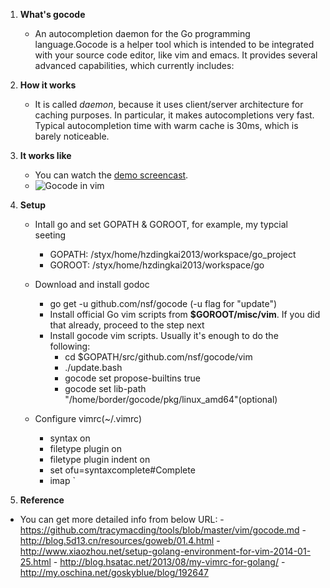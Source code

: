 1. **What's gocode**
    - An autocompletion daemon for the Go programming language.Gocode is a helper tool which is intended to be integrated with your source code editor, like vim and emacs. It provides several advanced capabilities, which currently includes:

2. **How it works**
    - It is called *daemon*, because it uses client/server architecture for caching purposes. In particular, it makes autocompletions very fast. Typical autocompletion time with warm cache is 30ms, which is barely noticeable.

3. **It works like**
    - You can watch the [demo screencast](http://nosmileface.ru/images/gocode-demo.swf).
    - ![Gocode in vim](http://nosmileface.ru/images/gocode-screenshot.png)

4. **Setup**
    - Intall go and set GOPATH & GOROOT, for example, my typcial seeting
        - GOPATH: /styx/home/hzdingkai2013/workspace/go_project
        - GOROOT: /styx/home/hzdingkai2013/workspace/go

    - Download and install godoc
        - go get -u github.com/nsf/gocode (-u flag for "update")
        - Install official Go vim scripts from **$GOROOT/misc/vim**. If you did that already, proceed to the step next
        - Install gocode vim scripts. Usually it's enough to do the following:
            - cd $GOPATH/src/github.com/nsf/gocode/vim
            - ./update.bash
            - gocode set propose-builtins true
            - gocode set lib-path "/home/border/gocode/pkg/linux_amd64"(optional)
    - Configure vimrc(~/.vimrc)
        - syntax on 
        - filetype plugin on
        - filetype plugin indent on
        - set ofu=syntaxcomplete#Complete
        - imap <silent>`<C-X><C-O>

5. **Reference**
  - You can get more detailed info from below URL:
        - https://github.com/tracymacding/tools/blob/master/vim/gocode.md
        - http://blog.5d13.cn/resources/goweb/01.4.html
        - http://www.xiaozhou.net/setup-golang-environment-for-vim-2014-01-25.html
        - http://blog.hsatac.net/2013/08/my-vimrc-for-golang/
        - http://my.oschina.net/goskyblue/blog/192647
